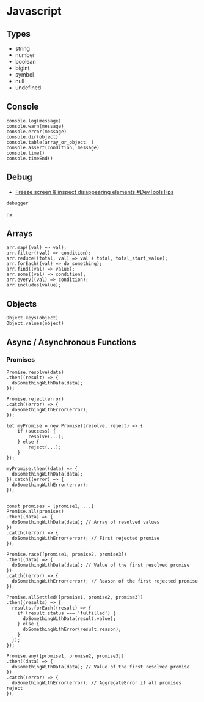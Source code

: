 # Javascript

## Types

- string
- number
- boolean
- bigint
- symbol
- null
- undefined

## Console

```
console.log(message)
console.warn(message)
console.error(message)
console.dir(object)
console.table(array_or_object  )
console.assert(condition, message)
console.time()
console.timeEnd()
```

## Debug

- [Freeze screen & inspect disappearing elements #DevToolsTips](https://www.youtube.com/watch?v=Qzmb9bdNzZ4&list=WL&index=18)

```
debugger
```

nx

## Arrays

```
arr.map((val) => val);
arr.filter((val) => condition);
arr.reduce((total, val) => val + total, total_start_value);
arr.forEach((val) => do_something);
arr.find((val) => value);
arr.some((val) => condition);
arr.every((val) => condition);
arr.includes(value);
```

## Objects

```
Object.keys(object)
Object.values(object)
```

## Async / Asynchronous Functions

### Promises

```
Promise.resolve(data)
.then((result) => {
  doSomethingWithData(data);
});

Promise.reject(error)
.catch((error) => {
  doSomethingWithError(error);
});

let myPromise = new Promise((resolve, reject) => {
    if (success) {
        resolve(...);
    } else {
        reject(...);
    }
});

myPromise.then((data) => {
  doSomethingWithData(data);
}).catch((error) => {
  doSomethingWithError(error);
});


const promises = [promise1, ...]
Promise.all(promises)
.then((data) => {
  doSomethingWithData(data); // Array of resolved values
})
.catch((error) => {
  doSomethingWithError(error); // First rejected promise
});

Promise.race([promise1, promise2, promise3])
.then((data) => {
  doSomethingWithData(data); // Value of the first resolved promise
})
.catch((error) => {
  doSomethingWithError(error); // Reason of the first rejected promise
});

Promise.allSettled([promise1, promise2, promise3])
.then((results) => {
  results.forEach((result) => {
    if (result.status === 'fulfilled') {
      doSomethingWithData(result.value);
    } else {
      doSomethingWithError(result.reason);
    }
  });
});

Promise.any([promise1, promise2, promise3])
.then((data) => {
  doSomethingWithData(data); // Value of the first resolved promise
})
.catch((error) => {
  doSomethingWithError(error); // AggregateError if all promises reject
});
```
